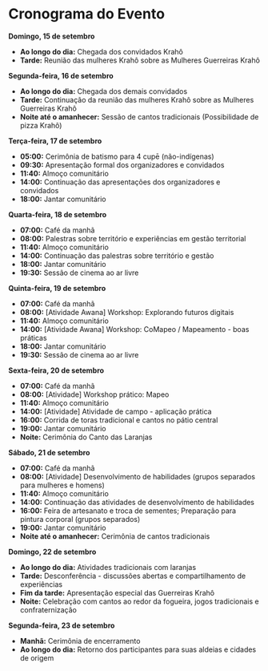 
# Cronograma do Evento


**Domingo, 15 de setembro**

- **Ao longo do dia:** Chegada dos convidados Krahô
- **Tarde:** Reunião das mulheres Krahô sobre as Mulheres Guerreiras Krahô

**Segunda-feira, 16 de setembro**

- **Ao longo do dia:** Chegada dos demais convidados
- **Tarde:** Continuação da reunião das mulheres Krahô sobre as Mulheres Guerreiras Krahô
- **Noite até o amanhecer:** Sessão de cantos tradicionais (Possibilidade de pizza Krahô)

**Terça-feira, 17 de setembro**

- **05:00:** Cerimônia de batismo para 4 cupē (não-indígenas)
- **09:30:** Apresentação formal dos organizadores e convidados
- **11:40:** Almoço comunitário
- **14:00:** Continuação das apresentações dos organizadores e convidados
- **18:00:** Jantar comunitário

**Quarta-feira, 18 de setembro**

- **07:00:** Café da manhã
- **08:00:** Palestras sobre território e experiências em gestão territorial
- **11:40:** Almoço comunitário
- **14:00:** Continuação das palestras sobre território e gestão
- **18:00:** Jantar comunitário
- **19:30:** Sessão de cinema ao ar livre

**Quinta-feira, 19 de setembro**

- **07:00:** Café da manhã
- **08:00:** [Atividade Awana] Workshop: Explorando futuros digitais
- **11:40:** Almoço comunitário
- **14:00:** [Atividade Awana] Workshop: CoMapeo / Mapeamento - boas práticas
- **18:00:** Jantar comunitário
- **19:30:** Sessão de cinema ao ar livre

**Sexta-feira, 20 de setembro**

- **07:00:** Café da manhã
- **08:00:** [Atividade] Workshop prático: Mapeo
- **11:40:** Almoço comunitário
- **14:00:** [Atividade] Atividade de campo - aplicação prática
- **16:00:** Corrida de toras tradicional e cantos no pátio central
- **19:00:** Jantar comunitário
- **Noite:** Cerimônia do Canto das Laranjas

**Sábado, 21 de setembro**

- **07:00:** Café da manhã
- **08:00:** [Atividade] Desenvolvimento de habilidades (grupos separados para mulheres e homens)
- **11:40:** Almoço comunitário
- **14:00:** Continuação das atividades de desenvolvimento de habilidades
- **16:00:** Feira de artesanato e troca de sementes; Preparação para pintura corporal (grupos separados)
- **19:00:** Jantar comunitário
- **Noite até o amanhecer:** Cerimônia de cantos tradicionais

**Domingo, 22 de setembro**

- **Ao longo do dia:** Atividades tradicionais com laranjas
- **Tarde:** Desconferência - discussões abertas e compartilhamento de experiências
- **Fim da tarde:** Apresentação especial das Guerreiras Krahô
- **Noite:** Celebração com cantos ao redor da fogueira, jogos tradicionais e confraternização

**Segunda-feira, 23 de setembro**

- **Manhã:** Cerimônia de encerramento
- **Ao longo do dia:** Retorno dos participantes para suas aldeias e cidades de origem
